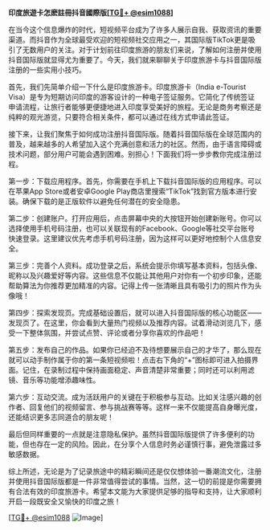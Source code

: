 **印度旅遊卡怎麽註冊抖音國際版[[TG💪+ @esim1088](https://t.me/s/esim1088)]**

在当今这个信息爆炸的时代，短视频平台成为了许多人展示自我、获取资讯的重要渠道。而抖音作为全球最受欢迎的短视频社交应用之一，其国际版TikTok更是吸引了无数用户的关注。对于计划前往印度旅游的朋友们来说，了解如何注册并使用抖音国际版就显得尤为重要了。今天，我们就来聊聊关于印度旅游卡与抖音国际版注册的一些实用小技巧。

首先，我们先简单介绍一下什么是印度旅游卡。印度旅游卡（India e-Tourist Visa）是专为短期访问印度的游客设计的一种电子签证服务。它简化了传统签证申请流程，让旅行者能够更便捷地进入印度享受美好的旅程。无论是商务考察还是纯粹的观光游览，只要符合相关条件，都可以通过在线方式申请此签证。

接下来，让我们聚焦于如何成功注册抖音国际版。随着抖音国际版在全球范围内的普及，越来越多的人希望加入这个充满创意和活力的社区。然而，由于语言障碍或技术问题，部分用户可能会遇到困难。别担心！下面我们将一步步教你完成注册过程。

第一步：下载应用程序。首先，你需要在手机上下载抖音国际版的应用程序。可以在苹果App Store或者安卓Google Play商店里搜索“TikTok”找到官方版本进行安装。确保下载的是正版软件以避免任何潜在的安全隐患。

第二步：创建账户。打开应用后，点击屏幕中央的大按钮开始创建新账号。你可以选择使用手机号码注册，也可以关联现有的Facebook、Google等社交平台账号快速登录。这里建议优先考虑手机号码注册，因为这样可以更好地控制个人信息安全。

第三步：完善个人资料。成功登录之后，系统会提示你填写基本资料，包括头像、昵称以及兴趣爱好等内容。这些信息不仅能让其他用户对你有一个初步印象，还能帮助算法为你推荐更加精准的内容。记得上传一张清晰且具有吸引力的照片作为头像哦！

第四步：探索发现页。完成基础设置后，就可以进入抖音国际版的核心功能区——发现页了。在这里，你会看到大量热门视频以及推荐内容。试着滑动浏览几下，感受一下整体氛围，并尝试点赞、评论或者分享你喜欢的作品吧！

第五步：发布自己的作品。如果你已经迫不及待想要展示自己的才华了，那么现在就可以动手制作属于你的第一条短视频啦！点击右下角的“+”图标即可进入拍摄界面。记住，在录制过程中保持画面稳定、声音清楚非常重要；同时还可以利用滤镜、音乐等功能增添趣味性。

第六步：互动交流。成为活跃用户的关键在于积极参与互动。比如关注感兴趣的创作者、回复他们的视频留言、参与挑战赛等等。这样一来不仅能提高自身曝光度，还能结识更多志同道合的朋友呢！

最后但同样重要的一点就是注意隐私保护。虽然抖音国际版提供了许多便利的功能，但也存在一定的风险。因此，在分享个人信息时务必谨慎行事，避免泄露过多敏感数据。

综上所述，无论是为了记录旅途中的精彩瞬间还是仅仅想体验一番潮流文化，注册并使用抖音国际版都是一件非常值得尝试的事情。当然，这一切的前提是你需要拥有合法有效的印度旅游卡。希望本文能为大家提供足够的指导和支持，让大家顺利开启一段既安全又愉快的印度之旅！

[[TG💪+ @esim1088](https://t.me/s/esim1088) ![Image](https://i.postimg.cc/4NQfJmqS/Snipaste-2025-05-13-00-14-12.png)]
